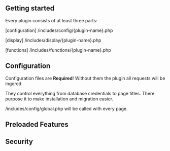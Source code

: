 ## Getting started
Every plugin consists of at least three parts:

[configuration]   /includes/config/{plugin-name}.php

[display]         /includes/display/{plugin-name}.php

[functions]       /includes/functions/{plugin-name}.php
    
## Configuration
Configuration files are **Required**!
Without them the plugin all requests will be ingored.

They control everything from database credentials to page titles.
There purpose it to make installation and migration easier.

/includes/config/global.php will be called with
every page.

## Preloaded Features

 




## Security
